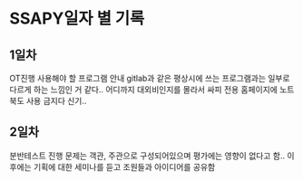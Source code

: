 # SSAPY일자 별 기록

## 1일차
OT진행 사용해야 할 프로그램 안내 gitlab과 같은 평상시에 쓰는 프로그램과는 일부로 다르게 하는 느낌인 거 같다.. 어디까지 대외비인지를 몰라서 싸피 전용 홈페이지에 노트북도 사용 금지다 신기..

## 2일차
분반테스트 진행 문제는 객관, 주관으로 구성되어있으며 평가에는 영향이 없다고 함.. 이후에는 기획에 대한 세미나를 듣고 조원들과 아이디어를 공유함
